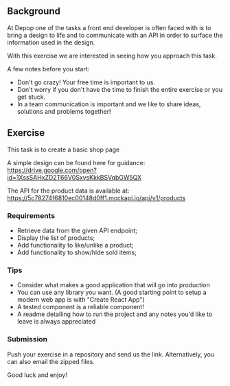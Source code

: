 ## Background

At Depop one of the tasks a front end developer is often faced with is to bring a design to life and to communicate with an API in order to surface the information used in the design.

With this exercise we are interested in seeing how you approach this task.

A few notes before you start:

- Don't go crazy! Your free time is important to us.
- Don't worry if you don't have the time to finish the entire exercise or you get stuck.
- In a team communication is important and we like to share ideas, solutions and problems together!

## Exercise

This task is to create a basic shop page

A simple design can be found here for guidance: <https://drive.google.com/open?id=1XssSAHxZD2T66V0SxysKkkBSVqbGW5QX>

The API for the product data is available at: <https://5c78274f6810ec00148d0ff1.mockapi.io/api/v1/products>

### Requirements

- Retrieve data from the given API endpoint;
- Display the list of products;
- Add functionality to like/unlike a product;
- Add functionality to show/hide sold items;

### Tips

- Consider what makes a good application that will go into production
- You can use any library you want. (A good starting point to setup a modern web app is with "Create React App")
- A tested component is a reliable component!
- A readme detailing how to run the project and any notes you'd like to leave is always appreciated

### Submission

Push your exercise in a repository and send us the link. Alternatively, you can also email the zipped files. 

Good luck and enjoy!